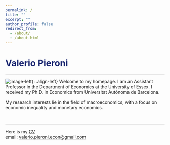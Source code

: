 ```yaml
---
permalink: /
title: ""
excerpt: ""
author_profile: false
redirect_from: 
  - /about/
  - /about.html
---
```


<h1 align="left" style="color:rgb(27,39,113);"> Valerio Pieroni </h1> 

<hr style = "height:0.5px;border-width:0;color:gray;background-color:rgb(216,216,216)">

![image-left](https://valeriopieroni.github.io/images/profile.png){: .align-left} Welcome to my homepage. I am an Assistant Professor in the Department of Economics at the University of Essex. I received my Ph.D. in Economics from Universitat Autònoma de Barcelona. 

My research interests lie in the field of macroeconomics, with a focus on economic inequality and monetary economics. 

<br>

<hr style = "height:0.5px;border-width:0;color:gray;background-color:rgb(216,216,216)">

Here is my <a href="https://valeriopieroni.github.io/upload/cv/cv.pdf" target="_blank">CV</a>   <br>
email: <a href="mailto:valerio.pieroni.econ@gmail.com">valerio.pieroni.econ@gmail.com</a>

  <br>
    <br>
       <br>


